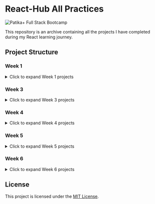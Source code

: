 # React-Hub All Practices

![Patika+ Full Stack Bootcamp](https://github.com/deerborg/Patika-Hub/assets/152931069/f524418e-39f0-4696-8c70-1bf1cfa8f862)

This repository is an archive containing all the projects I have completed during my React learning journey.

## Project Structure

### Week 1

<details>
<summary>Click to expand Week 1 projects</summary>

| # | Project Name   | Source Code    |
|---|----------------|----------------|
| 1 | Prework-1      | [Source](https://github.com/deerborg/React-Hub/tree/main/Week-1/Prework_Practices) |
| 2 | Student Tables | [Source](https://github.com/deerborg/React-Hub/tree/main/Week-1/Tables) |
| 3 | Form           | [Source](https://github.com/deerborg/React-Hub/tree/main/Week-1/Form) |
| 4 | LiveWebPage    | [Source](https://github.com/deerborg/React-Hub/tree/main/Week-1/LiveWebPage) |


</details>

### Week 3

<details>
<summary>Click to expand Week 3 projects</summary>

| # | Project Name     | Source Code    |
|---|------------------|----------------|
| 1 | Blog             | [Source](https://github.com/deerborg/React-Hub/tree/main/CSS_Week-2/Blog) |
| 2 | Register Form    | [Source](https://github.com/deerborg/React-Hub/tree/main/CSS_Week-2/Register%20Form) |
| 3 | Tribute Web Site | [Source](https://github.com/deerborg/React-Hub/tree/main/CSS_Week-2/Tribute%20Web%20Site) |


</details>


### Week 4

<details>
<summary>Click to expand Week 4 projects</summary>

| # | Project Name | Source Code    |
|---|--------------|----------------|
| 1 | Blog         | [Source](https://github.com/deerborg/React-Hub/tree/main/Boostrap_Week-3/Blog) |
| 2 | Inst-Clone   | [Source](https://github.com/deerborg/React-Hub/tree/main/Boostrap_Week-3/Inst-Clone) |
| 3 | Ln-Clone     | [Source](https://github.com/deerborg/React-Hub/tree/main/Boostrap_Week-3/Ln-Clone) |


</details>

### Week 5

<details>
<summary>Click to expand Week 5 projects</summary>

| # | Project Name | Source Code    |
|---|--------------|----------------|
| 1 | LandingPage  | [Source](https://github.com/deerborg/React-Hub/tree/main/Tailwind_Week-4/LandingPage) |
| 2 | ReviewPage   | [Source](https://github.com/deerborg/React-Hub/tree/main/Tailwind_Week-4/ReviewPage) |


</details>


### Week 6

<details>
<summary>Click to expand Week 6 projects</summary>

| # | Project Name | Source Code    |
|---|--------------|----------------|
| 1 | Clock        | [Source](https://github.com/deerborg/React-Hub/tree/main/Week-5-Javascript/Clock) |
| 2 | DrumKit      | [Source](https://github.com/deerborg/React-Hub/tree/main/Week-5-Javascript/DrumKit) |


</details>



## License

This project is licensed under the [MIT License](https://choosealicense.com/licenses/mit/).


